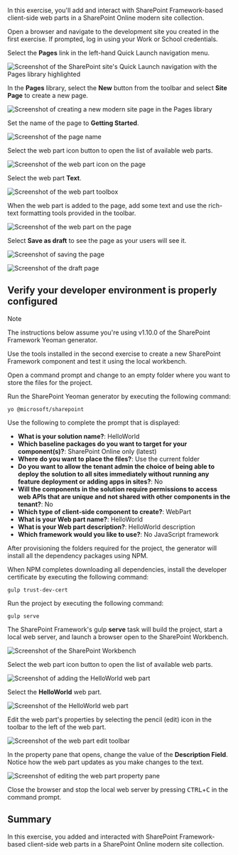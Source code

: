 In this exercise, you'll add and interact with SharePoint Framework-based client-side web parts in a SharePoint Online modern site collection.

Open a browser and navigate to the development site you created in the first exercise. If prompted, log in using your Work or School credentials.

Select the **Pages** link in the left-hand Quick Launch navigation menu.

![Screenshot of the SharePoint site's Quick Launch navigation with the Pages library highlighted](../media/07-pages-library.png)

In the **Pages** library, select the **New** button from the toolbar and select **Site Page** to create a new page.

![Screenshot of creating a new modern site page in the Pages library](../media/07-new-site-page.png)

Set the name of the page to **Getting Started**.

![Screenshot of the page name](../media/07-add-web-part-01.png)

Select the web part icon button to open the list of available web parts.

![Screenshot of the web part icon on the page](../media/07-add-web-part-02.png)

Select the web part **Text**.

![Screenshot of the web part toolbox](../media/07-add-web-part-03.png)

When the web part is added to the page, add some text and use the rich-text formatting tools provided in the toolbar.

![Screenshot of the web part on the page](../media/07-add-web-part-04.png)

Select **Save as draft** to see the page as your users will see it.

![Screenshot of saving the page](../media/07-add-web-part-05.png)

![Screenshot of the draft page](../media/07-add-web-part-06.png)

## Verify your developer environment is properly configured

> [!NOTE]
> The instructions below assume you're using v1.10.0 of the SharePoint Framework Yeoman generator.

Use the tools installed in the second exercise to create a new SharePoint Framework component and test it using the local workbench.

Open a command prompt and change to an empty folder where you want to store the files for the project.

Run the SharePoint Yeoman generator by executing the following command:

```shell
yo @microsoft/sharepoint
```

Use the following to complete the prompt that is displayed:

* **What is your solution name?**: HelloWorld
* **Which baseline packages do you want to target for your component(s)?**: SharePoint Online only (latest)
* **Where do you want to place the files?**: Use the current folder
* **Do you want to allow the tenant admin the choice of being able to deploy the solution to all sites immediately without running any feature deployment or adding apps in sites?**: No
* **Will the components in the solution require permissions to access web APIs that are unique and not shared with other components in the tenant?**: No
* **Which type of client-side component to create?**: WebPart
* **What is your Web part name?**: HelloWorld
* **What is your Web part description?**: HelloWorld description
* **Which framework would you like to use?**: No JavaScript framework

After provisioning the folders required for the project, the generator will install all the dependency packages using NPM.

When NPM completes downloading all dependencies, install the developer certificate by executing the following command:

```shell
gulp trust-dev-cert
```

Run the project by executing the following command:

```shell
gulp serve
```

The SharePoint Framework's gulp **serve** task will build the project, start a local web server, and launch a browser open to the SharePoint Workbench.

![Screenshot of the SharePoint Workbench](../media/07-testing-01.png)

Select the web part icon button to open the list of available web parts.

![Screenshot of adding the HelloWorld web part](../media/07-testing-02.png)

Select the **HelloWorld** web part.

![Screenshot of the HelloWorld web part](../media/07-testing-03.png)

Edit the web part's properties by selecting the pencil (edit) icon in the toolbar to the left of the web part.

![Screenshot of the web part edit toolbar](../media/07-testing-04.png)

In the property pane that opens, change the value of the **Description Field**. Notice how the web part updates as you make changes to the text.

![Screenshot of editing the web part property pane](../media/07-testing-05.png)

Close the browser and stop the local web server by pressing <kbd>CTRL</kbd>+<kbd>C</kbd> in the command prompt.

## Summary

In this exercise, you added and interacted with SharePoint Framework-based client-side web parts in a SharePoint Online modern site collection.
